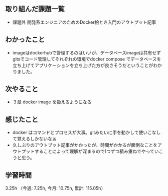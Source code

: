 ## 取り組んだ課題一覧

- 課題外 開発系エンジニアのためのDocker絵とき入門のアウトプット記事

## わかったこと
- imageはdockerhubで管理するのはいいが、データベースimageは共有せずgitsでコード管理してそれぞれの環境でdocker compose でデータベースを立ち上げてアプリケーションを立ち上げた方が良さそうだということがわかりました。

## 次やること
- ３章 docker image を扱えるようになる
    
## 感じたこと
- docker はコマンドとプロセスが大事。gitみたいに手を動かして使いこなして覚えるしかないなぁ    
- 久しぶりのアウトプット記事がかかったが、時間がかかるが面倒なことをアウトプットすることによって理解が深まるので1つずつ積み重ねでやっていこうと思う。

## 学習時間
 3.25h （今週: 7.25h, 今月:  10.75h, 累計:  115.05h）